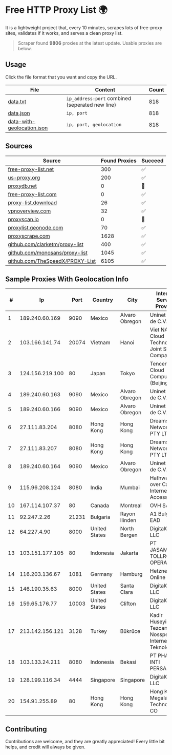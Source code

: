 
# Free HTTP Proxy List 🌍

It is a lightweight project that, every 10 minutes, scrapes lots of free-proxy sites, validates if it works, and serves a clean proxy list.


> Scraper found **9806** proxies at the latest update. Usable proxies are below.

## Usage

Click the file format that you want and copy the URL.


|File|Content|Count|
|----|-------|-----|
|[data.txt](https://raw.githubusercontent.com/themiralay/Proxy-List-World/master/data.txt)|`ip_address:port` combined (seperated new line)|818|
|[data.json](https://raw.githubusercontent.com/themiralay/Proxy-List-World/master/data.json)|`ip, port`|818|
|[data-with-geolocation.json](https://raw.githubusercontent.com/themiralay/Proxy-List-World/master/data-with-geolocation.json)|`ip, port, geolocation`|818|

## Sources

|Source|Found Proxies|Succeed|
|------|-------------|-------|
|[free-proxy-list.net](https://free-proxy-list.net)|300|✅|
|[us-proxy.org](https://www.us-proxy.org)|200|✅|
|[proxydb.net](http://proxydb.net)|0|🚫|
|[free-proxy-list.com](https://free-proxy-list.com/?page=&port=&type%5B%5D=http&type%5B%5D=https&up_time=0&search=Search)|0|✅|
|[proxy-list.download](https://www.proxy-list.download/HTTP)|26|✅|
|[vpnoverview.com](https://vpnoverview.com/privacy/anonymous-browsing/free-proxy-servers)|32|✅|
|[proxyscan.io](https://www.proxyscan.io)|0|🚫|
|[proxylist.geonode.com](https://proxylist.geonode.com/api/proxy-list?limit=300&page=1&sort_by=lastChecked&sort_type=desc&protocols=http,https)|70|✅|
|[proxyscrape.com](https://api.proxyscrape.com/v2/?request=displayproxies&protocol=http&timeout=10000&country=all&ssl=all&anonymity=all)|1628|✅|
|[github.com/clarketm/proxy-list](https://raw.githubusercontent.com/clarketm/proxy-list/master/proxy-list-raw.txt)|400|✅|
|[github.com/monosans/proxy-list](https://raw.githubusercontent.com/monosans/proxy-list/main/proxies/http.txt)|1045|✅|
|[github.com/TheSpeedX/PROXY-List](https://raw.githubusercontent.com/TheSpeedX/PROXY-List/master/http.txt)|6105|✅|


## Sample Proxies With Geolocation Info

|#|Ip|Port|Country|City|Internet Service Provider|
|-|--|----|-------|----|-------------------------|
|1|189.240.60.169|9090|Mexico|Alvaro Obregon|Uninet S.A. de C.V.|
|2|103.166.141.74|20074|Vietnam|Hanoi|Viet NAM Cloud Technology Joint Stock Company|
|3|124.156.219.100|80|Japan|Tokyo|Tencent Cloud Computing (Beijing) Co|
|4|189.240.60.163|9090|Mexico|Alvaro Obregon|Uninet S.A. de C.V.|
|5|189.240.60.166|9090|Mexico|Alvaro Obregon|Uninet S.A. de C.V.|
|6|27.111.83.204|8080|Hong Kong|Hong Kong|Dreamscape Networks PTY LTD|
|7|27.111.83.207|8080|Hong Kong|Hong Kong|Dreamscape Networks PTY LTD|
|8|189.240.60.164|9090|Mexico|Alvaro Obregon|Uninet S.A. de C.V.|
|9|115.96.208.124|8080|India|Mumbai|Hathway IP over Cable Internet Access|
|10|167.114.107.37|80|Canada|Montreal|OVH SAS|
|11|92.247.2.26|21231|Bulgaria|Rayon Ilinden|A1 Bulgaria EAD|
|12|64.227.4.90|8000|United States|North Bergen|DigitalOcean, LLC|
|13|103.151.177.105|80|Indonesia|Jakarta|PT JASAMARGA TOLLROAD OPERATOR|
|14|116.203.136.67|1081|Germany|Hamburg|Hetzner Online GmbH|
|15|146.190.35.63|8000|United States|Santa Clara|DigitalOcean, LLC|
|16|159.65.176.77|10003|United States|Clifton|DigitalOcean, LLC|
|17|213.142.156.121|3128|Turkey|Bükrüce|Kadir Huseyin Tezcan Nosspeed Internet Teknolojileri|
|18|103.133.24.211|8080|Indonesia|Bekasi|PT PHATRIA INTI PERSADA|
|19|128.199.116.34|4444|Singapore|Singapore|DigitalOcean, LLC|
|20|154.91.255.89|80|Hong Kong|Hong Kong|Hong Kong Megalayer Technology CO|



## Contributing

Contributions are welcome, and they are greatly appreciated! Every
little bit helps, and credit will always be given.

